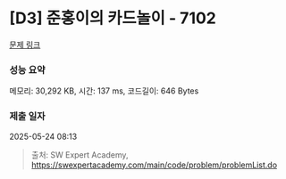 # [D3] 준홍이의 카드놀이 - 7102 

[문제 링크](https://swexpertacademy.com/main/code/problem/problemDetail.do?contestProbId=AWkIlHWqBYcDFAXC) 

### 성능 요약

메모리: 30,292 KB, 시간: 137 ms, 코드길이: 646 Bytes

### 제출 일자

2025-05-24 08:13



> 출처: SW Expert Academy, https://swexpertacademy.com/main/code/problem/problemList.do